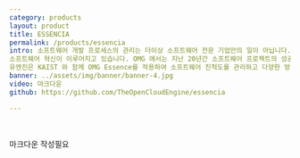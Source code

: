 ```yaml
---
category: products
layout: product
title: ESSENCIA
permalink: /products/essencia
intro: 소프트웨어 개발 프로세스의 관리는 더이상 소프트웨어 전문 기업만의 일이 아닙니다. 기존의 산업 영역들에서도 소프트웨어를 개발하고 관리해야 하는 
소프트웨어 혁신이 이루어지고 있습니다. OMG 에서는 지난 20년간 소프트웨어 프로젝트의 성공과 실패에 영향을 준 지표들과 이르러야 하는 단계들, 그리고 그 단계(State)에 대한 상세한 체크포인트들을 도출하여 표준적인 KPI 를 도출하였습니다. 그것이 바로 [OMG Essence 표준]입니다.
유엔진은 KAIST 와 함께 OMG Essence를 적용하여 소프트웨어 진척도를 관리하고 다양한 방법론을 BPMN 프로세스로 각 프로젝트 담당자에게 직무와 완료 조건 (체크포인트) 보내어 어려운 소프트웨어 프로세스를 관리할 수 있도록 해주는 세계최초의 도구인 Essencia 를 제공하고 있습니다. 
banner: ../assets/img/banner/banner-4.jpg
video: 마크다운
github: https://github.com/TheOpenCloudEngine/essencia

---
```


<br>

마크다운 작성필요
